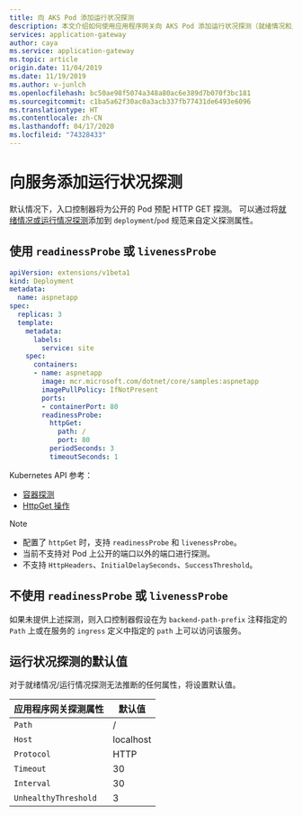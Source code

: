 ```yaml
---
title: 向 AKS Pod 添加运行状况探测
description: 本文介绍如何使用应用程序网关向 AKS Pod 添加运行状况探测（就绪情况和/或运行情况）。
services: application-gateway
author: caya
ms.service: application-gateway
ms.topic: article
origin.date: 11/04/2019
ms.date: 11/19/2019
ms.author: v-junlch
ms.openlocfilehash: bc50ae98f5074a348a80ac6e389d7b070f3bc181
ms.sourcegitcommit: c1ba5a62f30ac0a3acb337fb77431de6493e6096
ms.translationtype: HT
ms.contentlocale: zh-CN
ms.lasthandoff: 04/17/2020
ms.locfileid: "74328433"
---
```

# <a name="add-health-probes-to-your-service"></a>向服务添加运行状况探测
默认情况下，入口控制器将为公开的 Pod 预配 HTTP GET 探测。
可以通过将[就绪情况或运行情况探测](https://kubernetes.io/docs/tasks/configure-pod-container/configure-liveness-readiness-probes/)添加到 `deployment`/`pod` 规范来自定义探测属性。

## <a name="with-readinessprobe-or-livenessprobe"></a>使用 `readinessProbe` 或 `livenessProbe`
```yaml
apiVersion: extensions/v1beta1
kind: Deployment
metadata:
  name: aspnetapp
spec:
  replicas: 3
  template:
    metadata:
      labels:
        service: site
    spec:
      containers:
      - name: aspnetapp
        image: mcr.microsoft.com/dotnet/core/samples:aspnetapp
        imagePullPolicy: IfNotPresent
        ports:
        - containerPort: 80
        readinessProbe:
          httpGet:
            path: /
            port: 80
          periodSeconds: 3
          timeoutSeconds: 1
```

Kubernetes API 参考：
* [容器探测](https://kubernetes.io/docs/concepts/workloads/pods/pod-lifecycle/#container-probes)
* [HttpGet 操作](https://kubernetes.io/docs/reference/generated/kubernetes-api/v1.14/#httpgetaction-v1-core)

> [!NOTE]
> * 配置了 `httpGet` 时，支持 `readinessProbe` 和 `livenessProbe`。
> * 当前不支持对 Pod 上公开的端口以外的端口进行探测。
> * 不支持 `HttpHeaders`、`InitialDelaySeconds`、`SuccessThreshold`。

##  <a name="without-readinessprobe-or-livenessprobe"></a>不使用 `readinessProbe` 或 `livenessProbe`
如果未提供上述探测，则入口控制器假设在为 `backend-path-prefix` 注释指定的 `Path` 上或在服务的 `ingress` 定义中指定的 `path` 上可以访问该服务。

## <a name="default-values-for-health-probe"></a>运行状况探测的默认值
对于就绪情况/运行情况探测无法推断的任何属性，将设置默认值。

| 应用程序网关探测属性 | 默认值 |
|-|-|
| `Path` | / |
| `Host` | localhost |
| `Protocol` | HTTP |
| `Timeout` | 30 |
| `Interval` | 30 |
| `UnhealthyThreshold` | 3 |

